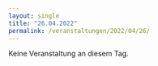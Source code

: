 ```yaml
---
layout: single
title: "26.04.2022"
permalink: /veranstaltungen/2022/04/26/
---
```


Keine Veranstaltung an diesem Tag.

